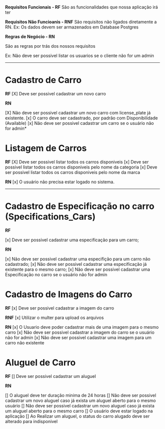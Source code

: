 **Requisitos Funcionais - RF**
São as funcionalidades que nossa aplicação irá ter

**Requisitos Não Funcioanis - RNF**
São requisitos não ligados diretamente a RN.
Ex: Os dados devem ser armazenados em Database Postgres


**Regras de Negócio - RN**

São as regras por trás dos nossos requisitos

Ex: Não deve ser possivel listar os usuarios se o cliente não for um admin
____________________________

# Cadastro de Carro
**RF**
[X] Deve ser possivel cadastrar um novo carro

**RN**

[X] Não deve ser possivel cadastrar um novo carro com license_plate já existente.
[x] O carro deve ser cadastrado, por padrão com Disponibilidade (Available)
[x] Não deve ser possivel cadastrar um carro se o usuário não for admin*

# Listagem de Carros

**RF**
[X] Deve ser possivel listar todos os carros disponiveis
[x] Deve ser possivel listar todos os carros disponiveis pelo nome da categoria
[x] Deve ser possivel listar todos os carros disponiveis pelo nome da marca

**RN**
[x] O usuário não precisa estar logado no sistema.
____________________________

# Cadastro de Especificação no carro (Specifications_Cars)
**RF**

[x] Deve ser possivel cadastrar uma especificação para um carro;

**RN**

[x] Não deve ser possivel cadastrar uma especifição para um carro não cadastrado;
[x] Não deve ser possivel cadastrar uma especificação já existente para o mesmo carro;
[x] Não deve ser possivel cadastrar uma Especificação no carro se o usuário não for admin


# Cadastro de Imagens do Carro

**RF**
[x] Deve ser possivel cadastrar a imagem do carro

**RNF**
[x] Utilizar o multer para upload os arquivos

**RN**
[x] O Usuario deve poder cadastrar mais de uma imagem para o mesmo carro
[x] Não deve ser possivel cadastrar a imagem do carro se o usuário não for admin
[x] Não deve ser possivel cadastrar uma imagem para um carro não existente

# Aluguel de Carro

**RF**
[] Deve ser possivel cadastrar um aluguel



**RN**

[] O aluguel deve ter duração minima de 24 horas
[] Não deve ser possivel cadastrar um novo aluguel caso já exista um aluguel aberto para o mesmo usuário
[] Não deve ser possivel cadastrar um novo aluguel caso já exista um aluguel aberto para o mesmo carro
[] O usuário deve estar logado na aplicação
[] Ao Realizar um aluguel, o status do carro alugado deve ser alterado para indisponivel

